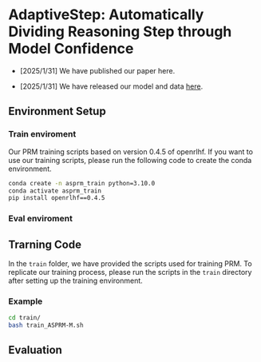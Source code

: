 # AdaptiveStep: Automatically Dividing Reasoning Step through Model Confidence

  - [2025/1/31]  We have published our paper here.
  
  - [2025/1/31]  We have released our model and data [here](https://huggingface.co/Lux0926).
  
## Environment Setup

### Train enviroment
  Our PRM training scripts based on version 0.4.5 of openrlhf. If you want to use our training scripts, please run the following code to create the conda environment.
  ```bash
  conda create -n asprm_train python=3.10.0
  conda activate asprm_train
  pip install openrlhf==0.4.5
  ```

### Eval enviroment

## Trarning Code
In the `train` folder, we have provided the scripts used for training PRM. To replicate our training process, please run the scripts in the `train` directory after setting up the training environment.

### Example

  ```bash
  cd train/
  bash train_ASPRM-M.sh
  ```

## Evaluation
